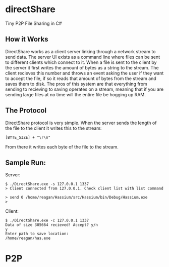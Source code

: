 # directShare
Tiny P2P File Sharing in C#

## How it Works
DirectShare works as a client server linking through a network
stream to send data. The server UI exists as a command line where
files can be sent to different clients which connect to it. When
a file is sent to the client by the server it first writes the
amount of bytes as a string to the stream. The client recieves this
number and throws an event asking the user if they want to accept
the file, if so it reads that amount of bytes from the stream and
saves them to disk. The pros of this system are that everything
from sending to recieving to saving operates on a stream, meaning
that if you are sending large files at no time will the entire file
be hogging up RAM.

## The Protocol
DirectShare protocol is very simple. When the server sends the length
of the file to the client it writes this to the stream:
```
[BYTE_SIZE] + "\r\n"
```

From there it writes each byte of the file to the stream.

## Sample Run:
Server:
```
$ ./DirectShare.exe -s 127.0.0.1 1337
> Client connected from 127.0.0.1. Check client list with list command

> send 0 /home/reagan/Hassium/src/Hassium/bin/Debug/Hassium.exe
>
```

Client:
```
$ ./DirectShare.exe -c 127.0.0.1 1337
Data of size 305664 recieved! Accept? y/n 
y
Enter path to save location: 
/home/reagan/has.exe
```
# P2P
